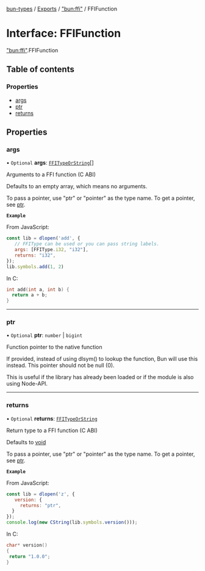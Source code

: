 [bun-types](https://github.com/oven-sh/bun-types/blob/master/api-docs/README.md) / [Exports](https://github.com/oven-sh/bun-types/blob/master/api-docs/modules.md) / ["bun:ffi"](https://github.com/oven-sh/bun-types/blob/master/api-docs/modules/bun_ffi_.md) / FFIFunction

# Interface: FFIFunction

["bun:ffi"](https://github.com/oven-sh/bun-types/blob/master/api-docs/modules/bun_ffi_.md).FFIFunction

## Table of contents

### Properties

- [args](https://github.com/oven-sh/bun-types/blob/master/api-docs/interfaces/bun_ffi_.FFIFunction.md#args)
- [ptr](https://github.com/oven-sh/bun-types/blob/master/api-docs/interfaces/bun_ffi_.FFIFunction.md#ptr)
- [returns](https://github.com/oven-sh/bun-types/blob/master/api-docs/interfaces/bun_ffi_.FFIFunction.md#returns)

## Properties

### args

• `Optional` **args**: [`FFITypeOrString`](https://github.com/oven-sh/bun-types/blob/master/api-docs/modules/bun_ffi_.md#ffitypeorstring)[]

Arguments to a FFI function (C ABI)

Defaults to an empty array, which means no arguments.

To pass a pointer, use "ptr" or "pointer" as the type name. To get a pointer, see [ptr](https://github.com/oven-sh/bun-types/blob/master/api-docs/modules/bun_ffi_.md#ptr).

**`Example`**

From JavaScript:
```js
const lib = dlopen('add', {
   // FFIType can be used or you can pass string labels.
   args: [FFIType.i32, "i32"],
   returns: "i32",
});
lib.symbols.add(1, 2)
```
In C:
```c
int add(int a, int b) {
  return a + b;
}
```

___

### ptr

• `Optional` **ptr**: `number` \| `bigint`

Function pointer to the native function

If provided, instead of using dlsym() to lookup the function, Bun will use this instead.
This pointer should not be null (0).

This is useful if the library has already been loaded
or if the module is also using Node-API.

___

### returns

• `Optional` **returns**: [`FFITypeOrString`](https://github.com/oven-sh/bun-types/blob/master/api-docs/modules/bun_ffi_.md#ffitypeorstring)

Return type to a FFI function (C ABI)

Defaults to [void](https://github.com/oven-sh/bun-types/blob/master/api-docs/enums/bun_ffi_.FFIType.md#void)

To pass a pointer, use "ptr" or "pointer" as the type name. To get a pointer, see [ptr](https://github.com/oven-sh/bun-types/blob/master/api-docs/modules/bun_ffi_.md#ptr).

**`Example`**

From JavaScript:
```js
const lib = dlopen('z', {
   version: {
     returns: "ptr",
  }
});
console.log(new CString(lib.symbols.version()));
```
In C:
```c
char* version()
{
 return "1.0.0";
}
```
